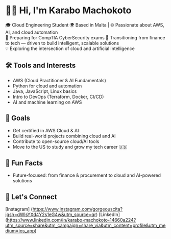 # 👋🏽 Hi, I'm Karabo Machokoto
🎓 Cloud Engineering Student
🌍 Based in Malta | 🌐 Passionate about AWS, AI, and cloud automation  
🎯 Preparing for CompTIA CyberSecurity exams
🎒 Transitioning from finance to tech — driven to build intelligent, scalable solutions  
💡 Exploring the intersection of cloud and artificial intelligence  

## 🛠️ Tools and Interests
- AWS (Cloud Practitioner & AI Fundamentals)  
- Python for cloud and automation  
- Java, JavaScript, Linux basics  
- Intro to DevOps (Terraform, Docker, CI/CD)  
- AI and machine learning on AWS  

## 🚀 Goals
- Get certified in AWS Cloud & AI  
- Build real-world projects combining cloud and AI  
- Contribute to open-source cloud/AI tools    
- Move to the US to study and grow my tech career 🇺🇸  

## 🌟 Fun Facts 
- Future-focused: from finance & procurement to cloud and AI-powered solutions  
## 🔗 Let's Connect
[Instagram] (https://www.instagram.com/gorgeouscita?igsh=dWlsYXd4Y2s1eG4w&utm_source=qr)
[LinkedIn] (https://www.linkedin.com/in/karabo-machokoto-14660a224?utm_source=share&utm_campaign=share_via&utm_content=profile&utm_medium=ios_app)
